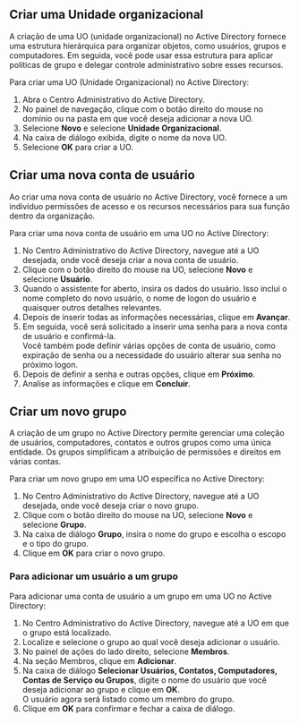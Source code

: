 ## Criar uma Unidade organizacional

A criação de uma UO (unidade organizacional) no Active Directory fornece uma estrutura hierárquica para organizar objetos, como usuários, grupos e computadores. Em seguida, você pode usar essa estrutura para aplicar políticas de grupo e delegar controle administrativo sobre esses recursos.

Para criar uma UO (Unidade Organizacional) no Active Directory:

1. Abra o Centro Administrativo do Active Directory.
2. No painel de navegação, clique com o botão direito do mouse no domínio ou na pasta em que você deseja adicionar a nova UO.
3. Selecione **Novo** e selecione **Unidade Organizacional**.
4. Na caixa de diálogo exibida, digite o nome da nova UO.
5. Selecione **OK** para criar a UO.

## Criar uma nova conta de usuário

Ao criar uma nova conta de usuário no Active Directory, você fornece a um indivíduo permissões de acesso e os recursos necessários para sua função dentro da organização.

Para criar uma nova conta de usuário em uma UO no Active Directory:

1. No Centro Administrativo do Active Directory, navegue até a UO desejada, onde você deseja criar a nova conta de usuário.
2. Clique com o botão direito do mouse na UO, selecione **Novo** e selecione **Usuário**.
3. Quando o assistente for aberto, insira os dados do usuário. Isso inclui o nome completo do novo usuário, o nome de logon do usuário e quaisquer outros detalhes relevantes.
4. Depois de inserir todas as informações necessárias, clique em **Avançar**.
5. Em seguida, você será solicitado a inserir uma senha para a nova conta de usuário e confirmá-la.  
    Você também pode definir várias opções de conta de usuário, como expiração de senha ou a necessidade do usuário alterar sua senha no próximo logon.
6. Depois de definir a senha e outras opções, clique em **Próximo**.
7. Analise as informações e clique em **Concluir**.

## Criar um novo grupo

A criação de um grupo no Active Directory permite gerenciar uma coleção de usuários, computadores, contatos e outros grupos como uma única entidade. Os grupos simplificam a atribuição de permissões e direitos em várias contas.

Para criar um novo grupo em uma UO específica no Active Directory:

1. No Centro Administrativo do Active Directory, navegue até a UO desejada, onde você deseja criar o novo grupo.
2. Clique com o botão direito do mouse na UO, selecione **Novo** e selecione **Grupo**.
3. Na caixa de diálogo **Grupo**, insira o nome do grupo e escolha o escopo e o tipo do grupo.
4. Clique em **OK** para criar o novo grupo.

### Para adicionar um usuário a um grupo

Para adicionar uma conta de usuário a um grupo em uma UO no Active Directory:

1. No Centro Administrativo do Active Directory, navegue até a UO em que o grupo está localizado.
2. Localize e selecione o grupo ao qual você deseja adicionar o usuário.
3. No painel de ações do lado direito, selecione **Membros**.
4. Na seção Membros, clique em **Adicionar**.
5. Na caixa de diálogo **Selecionar Usuários, Contatos, Computadores, Contas de Serviço ou Grupos**, digite o nome do usuário que você deseja adicionar ao grupo e clique em **OK**.  
    O usuário agora será listado como um membro do grupo.
6. Clique em **OK** para confirmar e fechar a caixa de diálogo.